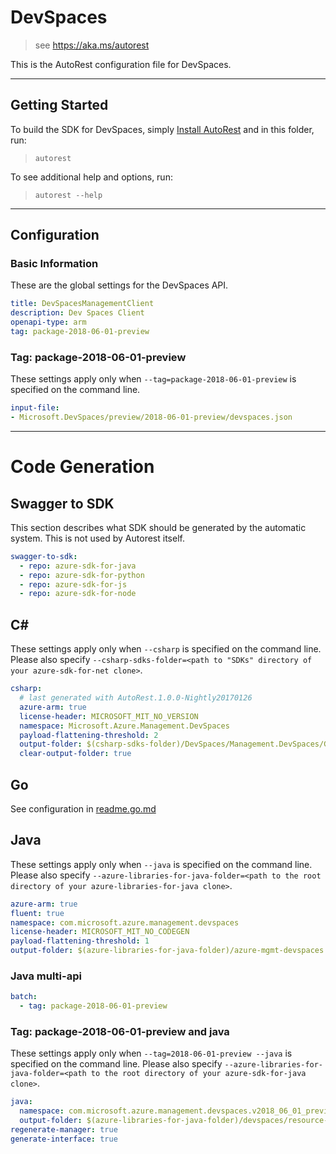 # DevSpaces

> see https://aka.ms/autorest

This is the AutoRest configuration file for DevSpaces.


---
## Getting Started
To build the SDK for DevSpaces, simply [Install AutoRest](https://aka.ms/autorest/install) and in this folder, run:

> `autorest`

To see additional help and options, run:

> `autorest --help`
---

## Configuration



### Basic Information
These are the global settings for the DevSpaces API.

``` yaml
title: DevSpacesManagementClient
description: Dev Spaces Client
openapi-type: arm
tag: package-2018-06-01-preview
```

### Tag: package-2018-06-01-preview

These settings apply only when `--tag=package-2018-06-01-preview` is specified on the command line.

``` yaml $(tag) == 'package-2018-06-01-preview'
input-file:
- Microsoft.DevSpaces/preview/2018-06-01-preview/devspaces.json
```


---
# Code Generation

## Swagger to SDK

This section describes what SDK should be generated by the automatic system.
This is not used by Autorest itself.

``` yaml $(swagger-to-sdk)
swagger-to-sdk:
  - repo: azure-sdk-for-java
  - repo: azure-sdk-for-python
  - repo: azure-sdk-for-js
  - repo: azure-sdk-for-node
```

## C#

These settings apply only when `--csharp` is specified on the command line.
Please also specify `--csharp-sdks-folder=<path to "SDKs" directory of your azure-sdk-for-net clone>`.

``` yaml $(csharp)
csharp:
  # last generated with AutoRest.1.0.0-Nightly20170126
  azure-arm: true
  license-header: MICROSOFT_MIT_NO_VERSION
  namespace: Microsoft.Azure.Management.DevSpaces
  payload-flattening-threshold: 2
  output-folder: $(csharp-sdks-folder)/DevSpaces/Management.DevSpaces/Generated
  clear-output-folder: true
```

## Go

See configuration in [readme.go.md](./readme.go.md)

## Java

These settings apply only when `--java` is specified on the command line.
Please also specify `--azure-libraries-for-java-folder=<path to the root directory of your azure-libraries-for-java clone>`.

``` yaml $(java)
azure-arm: true
fluent: true
namespace: com.microsoft.azure.management.devspaces
license-header: MICROSOFT_MIT_NO_CODEGEN
payload-flattening-threshold: 1
output-folder: $(azure-libraries-for-java-folder)/azure-mgmt-devspaces
```

### Java multi-api

``` yaml $(java) && $(multiapi)
batch:
  - tag: package-2018-06-01-preview
```

### Tag: package-2018-06-01-preview and java

These settings apply only when `--tag=2018-06-01-preview --java` is specified on the command line.
Please also specify `--azure-libraries-for-java-folder=<path to the root directory of your azure-sdk-for-java clone>`.

``` yaml $(tag)=='package-2018-06-01-preview' && $(java) && $(multiapi)
java:
  namespace: com.microsoft.azure.management.devspaces.v2018_06_01_preview
  output-folder: $(azure-libraries-for-java-folder)/devspaces/resource-manager/v2018_06_01_preview
regenerate-manager: true
generate-interface: true
```